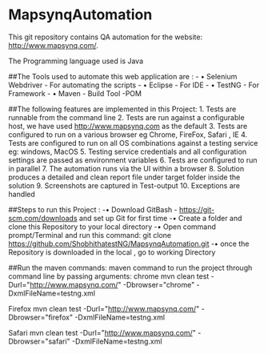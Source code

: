 # MapsynqAutomation
This git repository contains QA automation for the website: http://www.mapsynq.com/.

The Programming language used is Java 

##The Tools used to automate this web application are :
	- • Selenium Webdriver - For automating the scripts
	- • Eclipse - For IDE
	- • TestNG - For Framework 
	- • Maven - Build Tool -POM

##The following features  are implemented in this Project:
	1.  Tests are runnable from the command line
	2.  Tests are run against a configurable host, we have used http://www.mapsynq.com as the default
	3.  Tests are configured to run on a various browser eg Chrome, FireFox, Safari , IE
	4.  Tests are configured to run on all OS combinations against a testing service eg: windows, MacOS
	5.  Testing service credentials and all configuration settings are passed as environment variables
	6.  Tests are configured to run in parallel
	7.  The automation runs via the UI within a browser
	8.  Solution produces a detailed and clean report file under target folder inside the solution
	9.  Screenshots are captured in Test-output
	10.  Exceptions are handled

##Steps to run this Project :
	-• Download GitBash - https://git-scm.com/downloads and set up Git for first time
	-• Create a folder and clone this Repository to your local directory 
	-• Open command prompt/Terminal and run this command: git clone https://github.com/ShobhithatestNG/MapsynqAutomation.git
	-• once the Repository is downloaded in the local , go to working Directory 

##Run the maven commands:
maven command to run the project through command line by passing arguments:
chrome mvn clean test -Durl="http://www.mapsynq.com/" -Dbrowser="chrome" -DxmlFileName=testng.xml

Firefox mvn clean test -Durl="http://www.mapsynq.com/" -Dbrowser="firefox" -DxmlFileName=testng.xml

Safari mvn clean test -Durl="http://www.mapsynq.com/" -Dbrowser="safari" -DxmlFileName=testng.xml
